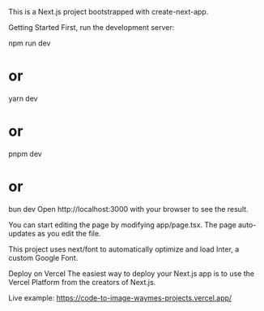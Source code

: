 This is a Next.js project bootstrapped with create-next-app.

Getting Started
First, run the development server:

npm run dev
# or
yarn dev
# or
pnpm dev
# or
bun dev
Open http://localhost:3000 with your browser to see the result.

You can start editing the page by modifying app/page.tsx. The page auto-updates as you edit the file.

This project uses next/font to automatically optimize and load Inter, a custom Google Font.

Deploy on Vercel
The easiest way to deploy your Next.js app is to use the Vercel Platform from the creators of Next.js.

Live example: https://code-to-image-waymes-projects.vercel.app/


